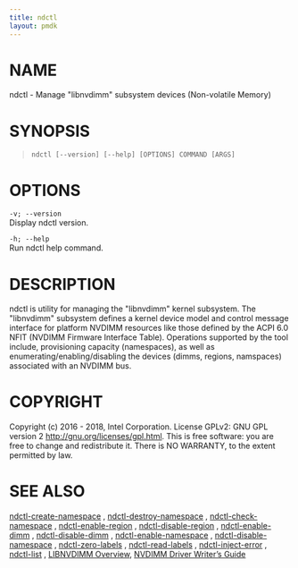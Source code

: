 ```yaml
---
title: ndctl
layout: pmdk
---
```


NAME
====

ndctl - Manage "libnvdimm" subsystem devices (Non-volatile Memory)

SYNOPSIS
========

>     ndctl [--version] [--help] [OPTIONS] COMMAND [ARGS]

OPTIONS
=======

`-v; --version`  
Display ndctl version.

`-h; --help`  
Run ndctl help command.

DESCRIPTION
===========

ndctl is utility for managing the "libnvdimm" kernel subsystem. The
"libnvdimm" subsystem defines a kernel device model and control message
interface for platform NVDIMM resources like those defined by the ACPI
6.0 NFIT (NVDIMM Firmware Interface Table). Operations supported by the
tool include, provisioning capacity (namespaces), as well as
enumerating/enabling/disabling the devices (dimms, regions, namspaces)
associated with an NVDIMM bus.

COPYRIGHT
=========

Copyright (c) 2016 - 2018, Intel Corporation. License GPLv2: GNU GPL
version 2 <http://gnu.org/licenses/gpl.html>. This is free software: you
are free to change and redistribute it. There is NO WARRANTY, to the
extent permitted by law.

SEE ALSO
========

[ndctl-create-namespace](ndctl-create-namespace.md) , [ndctl-destroy-namespace](ndctl-destroy-namespace.md) ,
[ndctl-check-namespace](ndctl-check-namespace.md) , [ndctl-enable-region](ndctl-enable-region.md) , [ndctl-disable-region](ndctl-disable-region.md) ,
[ndctl-enable-dimm](ndctl-enable-dimm.md) , [ndctl-disable-dimm](ndctl-disable-dimm.md) , [ndctl-enable-namespace](ndctl-enable-namespace.md) ,
[ndctl-disable-namespace](ndctl-disable-namespace.md) , [ndctl-zero-labels](ndctl-zero-labels.md) , [ndctl-read-labels](ndctl-read-labels.md) ,
[ndctl-inject-error](ndctl-inject-error.md) , [ndctl-list](ndctl-list.md) , [LIBNVDIMM
Overview](https://www.kernel.org/doc/Documentation/nvdimm/nvdimm.txt),
[NVDIMM Driver Writer’s
Guide](http://pmem.io/documents/NVDIMM_Driver_Writers_Guide.pdf)
